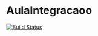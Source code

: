 # AulaIntegracaoo

[![Build Status](https://travis-ci.org/LuizFelipeRoo/Aula8.svg?branch=master)](https://travis-ci.org/LuizFelipeRoo/Aula8)
